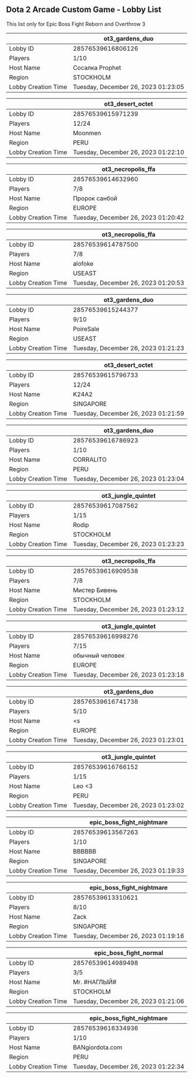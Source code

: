 ## Dota 2 Arcade Custom Game - Lobby List

This list only for Epic Boss Fight Reborn and Overthrow 3

|  | ot3_gardens_duo |
| ------ | ------ |
| Lobby ID | 28576539616806126 |
| Players | 1/10 |
| Host Name | Сосалка Prophet |
| Region | STOCKHOLM |
| Lobby Creation Time | Tuesday, December 26, 2023 01:23:05 |


|  | ot3_desert_octet |
| ------ | ------ |
| Lobby ID | 28576539615971239 |
| Players | 12/24 |
| Host Name | Moonmen |
| Region | PERU |
| Lobby Creation Time | Tuesday, December 26, 2023 01:22:10 |


|  | ot3_necropolis_ffa |
| ------ | ------ |
| Lobby ID | 28576539614632960 |
| Players | 7/8 |
| Host Name | Прорoк санбой |
| Region | EUROPE |
| Lobby Creation Time | Tuesday, December 26, 2023 01:20:42 |


|  | ot3_necropolis_ffa |
| ------ | ------ |
| Lobby ID | 28576539614787500 |
| Players | 7/8 |
| Host Name | alofoke |
| Region | USEAST |
| Lobby Creation Time | Tuesday, December 26, 2023 01:20:53 |


|  | ot3_gardens_duo |
| ------ | ------ |
| Lobby ID | 28576539615244377 |
| Players | 9/10 |
| Host Name | PoireSale |
| Region | USEAST |
| Lobby Creation Time | Tuesday, December 26, 2023 01:21:23 |


|  | ot3_desert_octet |
| ------ | ------ |
| Lobby ID | 28576539615796733 |
| Players | 12/24 |
| Host Name | K24A2 |
| Region | SINGAPORE |
| Lobby Creation Time | Tuesday, December 26, 2023 01:21:59 |


|  | ot3_gardens_duo |
| ------ | ------ |
| Lobby ID | 28576539616786923 |
| Players | 1/10 |
| Host Name | CORRALITO |
| Region | PERU |
| Lobby Creation Time | Tuesday, December 26, 2023 01:23:04 |


|  | ot3_jungle_quintet |
| ------ | ------ |
| Lobby ID | 28576539617087562 |
| Players | 1/15 |
| Host Name | Rodip |
| Region | STOCKHOLM |
| Lobby Creation Time | Tuesday, December 26, 2023 01:23:23 |


|  | ot3_necropolis_ffa |
| ------ | ------ |
| Lobby ID | 28576539616909538 |
| Players | 7/8 |
| Host Name | Мистер Бивень |
| Region | STOCKHOLM |
| Lobby Creation Time | Tuesday, December 26, 2023 01:23:12 |


|  | ot3_jungle_quintet |
| ------ | ------ |
| Lobby ID | 28576539616998276 |
| Players | 7/15 |
| Host Name | обычный человек |
| Region | EUROPE |
| Lobby Creation Time | Tuesday, December 26, 2023 01:23:18 |


|  | ot3_gardens_duo |
| ------ | ------ |
| Lobby ID | 28576539616741738 |
| Players | 5/10 |
| Host Name | <s |
| Region | EUROPE |
| Lobby Creation Time | Tuesday, December 26, 2023 01:23:01 |


|  | ot3_jungle_quintet |
| ------ | ------ |
| Lobby ID | 28576539616766152 |
| Players | 1/15 |
| Host Name | Leo <3 |
| Region | PERU |
| Lobby Creation Time | Tuesday, December 26, 2023 01:23:02 |


|  | epic_boss_fight_nightmare |
| ------ | ------ |
| Lobby ID | 28576539613567263 |
| Players | 1/10 |
| Host Name | BBBBBB |
| Region | SINGAPORE |
| Lobby Creation Time | Tuesday, December 26, 2023 01:19:33 |


|  | epic_boss_fight_nightmare |
| ------ | ------ |
| Lobby ID | 28576539613310621 |
| Players | 8/10 |
| Host Name | Zack |
| Region | SINGAPORE |
| Lobby Creation Time | Tuesday, December 26, 2023 01:19:16 |


|  | epic_boss_fight_normal |
| ------ | ------ |
| Lobby ID | 28576539614989498 |
| Players | 3/5 |
| Host Name | Mr. #НАГЛЫЙ# |
| Region | STOCKHOLM |
| Lobby Creation Time | Tuesday, December 26, 2023 01:21:06 |


|  | epic_boss_fight_nightmare |
| ------ | ------ |
| Lobby ID | 28576539616334936 |
| Players | 1/10 |
| Host Name | BANgiordota.com |
| Region | PERU |
| Lobby Creation Time | Tuesday, December 26, 2023 01:22:34 |



